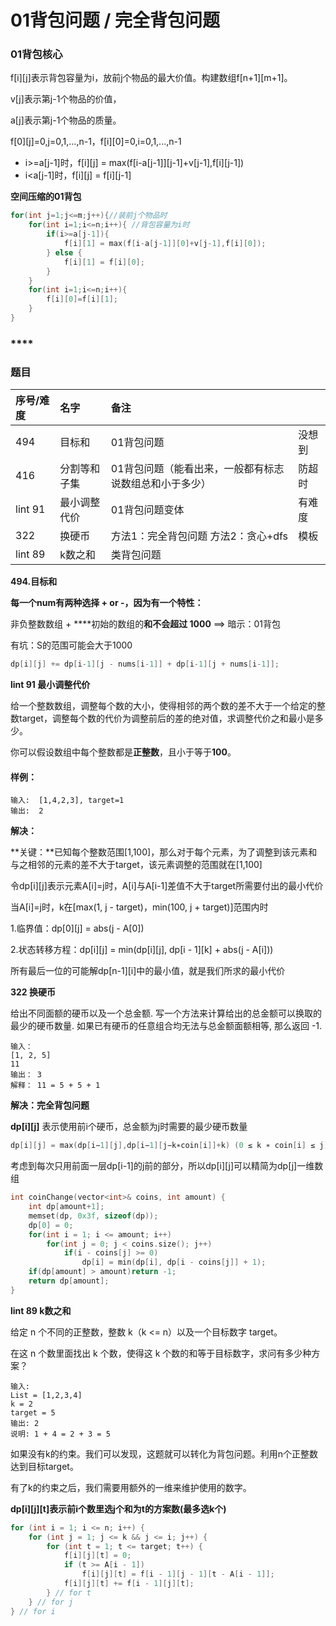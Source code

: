 # 01背包问题 / 完全背包问题

### 01背包核心

f\[i\]\[j\]表示背包容量为i，放前j个物品的最大价值。构建数组f\[n+1\]\[m+1\]。

v\[j\]表示第j-1个物品的价值，

a\[j\]表示第j-1个物品的质量。 

f\[0\]\[j\]=0,j=0,1,...,n-1，f\[i\]\[0\]=0,i=0,1,...,n-1

* i&gt;=a\[j-1\]时，f\[i\]\[j\] = max\(f\[i-a\[j-1\]\]\[j-1\]+v\[j-1\],f\[i\]\[j-1\]\)
* i&lt;a\[j-1\]时，f\[i\]\[j\] = f\[i\]\[j-1\]

**空间压缩的01背包**

```cpp
for(int j=1;j<=m;j++){//装前j个物品时 
    for(int i=1;i<=n;i++){ //背包容量为i时 
        if(i>=a[j-1]){
            f[i][1] = max(f[i-a[j-1]][0]+v[j-1],f[i][0]);
        } else {
            f[i][1] = f[i][0];
        }
    }
    for(int i=1;i<=n;i++){
        f[i][0]=f[i][1];
    }
}
```

### \*\*\*\*

### **题目**

| 序号/难度 | 名字 | 备注 |  |
| :--- | :--- | :--- | :--- |
| 494 | 目标和 | 01背包问题 | 没想到 |
| 416 | 分割等和子集 | 01背包问题（能看出来，一般都有标志说数组总和小于多少） | 防超时 |
| lint 91 | 最小调整代价 | 01背包问题变体 | 有难度 |
| 322 | 换硬币 | 方法1：完全背包问题 方法2：贪心+dfs | 模板 |
| lint 89 | k数之和 | 类背包问题 |  |



**494.目标和**

**每一个num有两种选择 + or -，因为有一个特性：**

非负整数数组 + ****初始的数组的**和不会超过 1000** ==&gt; 暗示：01背包

有坑：S的范围可能会大于1000

```cpp
dp[i][j] += dp[i-1][j - nums[i-1]] + dp[i-1][j + nums[i-1]];
```

**lint 91 最小调整代价**

给一个整数数组，调整每个数的大小，使得相邻的两个数的差不大于一个给定的整数target，调整每个数的代价为调整前后的差的绝对值，求调整代价之和最小是多少。

你可以假设数组中每个整数都是**正整数**，且小于等于**100**。

#### **样例：**

```text
输入:  [1,4,2,3], target=1 
输出:  2 
```

**解决：**

**关键：**已知每个整数范围\[1,100\]，那么对于每个元素，为了调整到该元素和与之相邻的元素的差不大于target，该元素调整的范围就在\[1,100\]

令dp\[i\]\[j\]表示元素A\[i\]=j时，A\[i\]与A\[i-1\]差值不大于target所需要付出的最小代价

当A\[i\]=j时，k在\[max\(1, j - target\)，min\(100, j + target\)\]范围内时

1.临界值：dp\[0\]\[j\] = abs\(j - A\[0\]\)

2.状态转移方程：dp\[i\]\[j\] = min\(dp\[i\]\[j\], dp\[i - 1\]\[k\] + abs\(j - A\[i\]\)\)

所有最后一位的可能解dp\[n-1\]\[i\]中的最小值，就是我们所求的最小代价

**322 换硬币**

给出不同面额的硬币以及一个总金额. 写一个方法来计算给出的总金额可以换取的最少的硬币数量. 如果已有硬币的任意组合均无法与总金额面额相等, 那么返回 ​-1​.

```text
输入：
[1, 2, 5]
11
输出： 3
解释： 11 = 5 + 5 + 1 
```

**解决：完全背包问题**

**dp\[i\]\[j\]** 表示使用前i个硬币，总金额为j时需要的最少硬币数量

```cpp
dp[i][j] = max(dp[i−1][j],dp[i−1][j−k∗coin[i]]+k) (0 ≤ k ∗ coin[i] ≤ j)
```

考虑到每次只用前面一层dp\[i-1\]的j前的部分，所以dp\[i\]\[j\]可以精简为dp\[j\]一维数组

```cpp
int coinChange(vector<int>& coins, int amount) {
    int dp[amount+1];
    memset(dp, 0x3f, sizeof(dp));
    dp[0] = 0;
    for(int i = 1; i <= amount; i++)
        for(int j = 0; j < coins.size(); j++)
            if(i - coins[j] >= 0)
                dp[i] = min(dp[i], dp[i - coins[j]] + 1);
    if(dp[amount] > amount)return -1;
    return dp[amount];
}
```

**lint 89 k数之和**

给定 n 个不同的正整数，整数 k（k &lt;= n）以及一个目标数字 target。　

在这 n 个数里面找出 k 个数，使得这 k 个数的和等于目标数字，求问有多少种方案？

```text
输入:
List = [1,2,3,4]
k = 2
target = 5
输出: 2
说明: 1 + 4 = 2 + 3 = 5 
```

如果没有k的约束。我们可以发现，这题就可以转化为背包问题。利用n个正整数达到目标target。

有了k的约束之后，我们需要用额外的一维来维护使用的数字。

**dp\[i\]\[j\]\[t\]表示前i个数里选j个和为t的方案数\(最多选k个\)**

```cpp
for (int i = 1; i <= n; i++) {
    for (int j = 1; j <= k && j <= i; j++) {
        for (int t = 1; t <= target; t++) {
            f[i][j][t] = 0;
            if (t >= A[i - 1])
                f[i][j][t] = f[i - 1][j - 1][t - A[i - 1]];
            f[i][j][t] += f[i - 1][j][t];
        } // for t
    } // for j
} // for i
```

